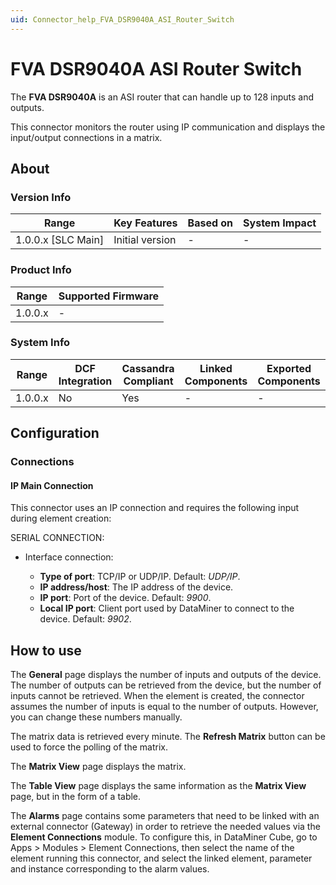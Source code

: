 ```yaml
---
uid: Connector_help_FVA_DSR9040A_ASI_Router_Switch
---
```


# FVA DSR9040A ASI Router Switch

The **FVA DSR9040A** is an ASI router that can handle up to 128 inputs and outputs.

This connector monitors the router using IP communication and displays the input/output connections in a matrix.

## About

### Version Info

| **Range**            | **Key Features** | **Based on** | **System Impact** |
|----------------------|------------------|--------------|-------------------|
| 1.0.0.x \[SLC Main\] | Initial version  | \-           | \-                |

### Product Info

| **Range** | **Supported Firmware** |
|-----------|------------------------|
| 1.0.0.x   | \-                     |

### System Info

| **Range** | **DCF Integration** | **Cassandra Compliant** | **Linked Components** | **Exported Components** |
|-----------|---------------------|-------------------------|-----------------------|-------------------------|
| 1.0.0.x   | No                  | Yes                     | \-                    | \-                      |

## Configuration

### Connections

#### IP Main Connection

This connector uses an IP connection and requires the following input during element creation:

SERIAL CONNECTION:

- Interface connection:

  - **Type of port**: TCP/IP or UDP/IP. Default: *UDP/IP*.
  - **IP address/host**: The IP address of the device.
  - **IP port**: Port of the device. Default: *9900*.
  - **Local IP port**: Client port used by DataMiner to connect to the device. Default: *9902*.

## How to use

The **General** page displays the number of inputs and outputs of the device. The number of outputs can be retrieved from the device, but the number of inputs cannot be retrieved. When the element is created, the connector assumes the number of inputs is equal to the number of outputs. However, you can change these numbers manually.

The matrix data is retrieved every minute. The **Refresh Matrix** button can be used to force the polling of the matrix.

The **Matrix View** page displays the matrix.

The **Table View** page displays the same information as the **Matrix View** page, but in the form of a table.

The **Alarms** page contains some parameters that need to be linked with an external connector (Gateway) in order to retrieve the needed values via the **Element Connections** module. To configure this, in DataMiner Cube, go to Apps \> Modules \> Element Connections, then select the name of the element running this connector, and select the linked element, parameter and instance corresponding to the alarm values.

